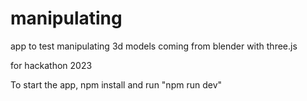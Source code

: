 # manipulating

app to test manipulating 3d models coming from blender with three.js

for hackathon 2023


To start the app, npm install and run "npm run dev"

